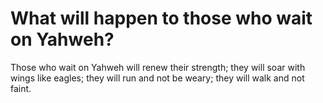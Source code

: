 # What will happen to those who wait on Yahweh?

Those who wait on Yahweh will renew their strength; they will soar with wings like eagles; they will run and not be weary; they will walk and not faint.
